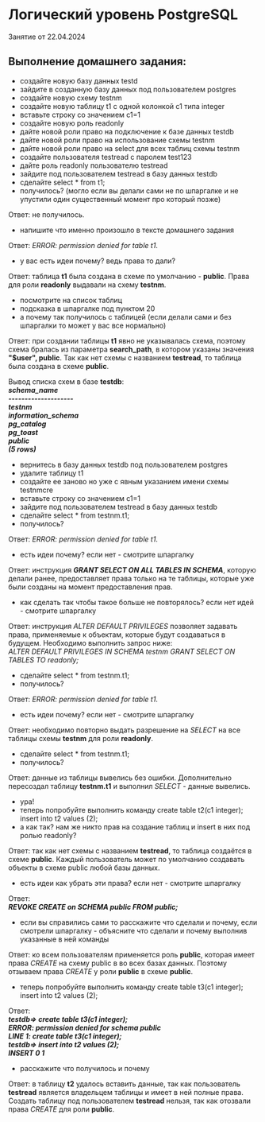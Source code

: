 # Логический уровень PostgreSQL 

Занятие от 22.04.2024

## Выполнение домашнего задания:

 - создайте новую базу данных testd
 - зайдите в созданную базу данных под пользователем postgres
 - создайте новую схему testnm
 - создайте новую таблицу t1 с одной колонкой c1 типа integer
 - вставьте строку со значением c1=1
 - создайте новую роль readonly
 - дайте новой роли право на подключение к базе данных testdb
 - дайте новой роли право на использование схемы testnm
 - дайте новой роли право на select для всех таблиц схемы testnm
 - создайте пользователя testread с паролем test123
 - дайте роль readonly пользователю testread
 - зайдите под пользователем testread в базу данных testdb
 - сделайте select * from t1;
 - получилось? (могло если вы делали сами не по шпаргалке и не упустили один существенный момент про который позже)
 
 Ответ: не получилось.

 - напишите что именно произошло в тексте домашнего задания

Ответ: *ERROR: permission denied for table t1*.

 - у вас есть идеи почему? ведь права то дали?

Ответ: таблица **t1** была создана в cхеме по умолчанию - **public**. Права для роли **readonly** выдавали на схему **testnm**.

 - посмотрите на список таблиц
 - подсказка в шпаргалке под пунктом 20
 - а почему так получилось с таблицей (если делали сами и без шпаргалки то может у вас все нормально)

Ответ: при создании таблицы **t1** явно не указывалась схема, поэтому схема бралась из параметра **search_path**, в котором указаны значения **"$user", public**. Так как нет схемы с названием **testread**, то таблица была создана в схеме **public**.

Вывод списка схем в базе **testdb**:\
***schema_name***\
***--------------------***\
***testnm***\
***information_schema***\
***pg_catalog***\
***pg_toast***\
***public***\
***(5 rows)***

 - вернитесь в базу данных testdb под пользователем postgres
 - удалите таблицу t1
 - создайте ее заново но уже с явным указанием имени схемы testnmcre    
 - вставьте строку со значением c1=1
 - зайдите под пользователем testread в базу данных testdb
 - сделайте select * from testnm.t1;
 - получилось?

Ответ: *ERROR:  permission denied for table t1*.

 - есть идеи почему? если нет - смотрите шпаргалку

Ответ: инструкция ***GRANT SELECT ON ALL TABLES IN SCHEMA***, которую делали ранее, предоставляет права только на те таблицы, которые уже были созданы на момент предоставления прав.

 - как сделать так чтобы такое больше не повторялось? если нет идей - смотрите шпаргалку

Ответ: инструкция *ALTER DEFAULT PRIVILEGES* позволяет задавать права, применяемые к объектам, которые будут создаваться в будущем. Необходимо выполнить запрос ниже:\
*ALTER DEFAULT PRIVILEGES IN SCHEMA testnm GRANT SELECT ON TABLES TO readonly;*

 - сделайте select * from testnm.t1;
 - получилось?

Ответ: *ERROR:  permission denied for table t1*.

 - есть идеи почему? если нет - смотрите шпаргалку

Ответ: необходимо повторно выдать разрешение на *SELECT* на все таблицы схемы **testnm** для роли **readonly**.

 - сделайте select * from testnm.t1;
 - получилось?

Ответ: данные из таблицы вывелись без ошибки. Дополнительно пересоздал таблицу **testnm.t1** и выполнил *SELECT* - данные вывелись.

 - ура!
 - теперь попробуйте выполнить команду create table t2(c1 integer); insert into t2 values (2);
 - а как так? нам же никто прав на создание таблиц и insert в них под ролью readonly?

Ответ: так как нет схемы с названием **testread**, то таблица создаётся в схеме **public**. Каждый пользователь может по умолчанию создавать объекты в схеме public любой базы данных.

 - есть идеи как убрать эти права? если нет - смотрите шпаргалку
 
 Ответ:\
***REVOKE CREATE on SCHEMA public FROM public;***

 - если вы справились сами то расскажите что сделали и почему, если смотрели шпаргалку - объясните что сделали и почему выполнив указанные в ней команды

Ответ: ко всем пользователям применяется роль **public**, которая имеет права *CREATE* на схему public в во всех базах данных. Поэтому отзываем права *CREATE* у роли **public** в схеме **public**.

 - теперь попробуйте выполнить команду create table t3(c1 integer); insert into t2 values (2);

Ответ:\
***testdb=> create table t3(c1 integer);***\
***ERROR:  permission denied for schema public***\
***LINE 1: create table t3(c1 integer);***\
***testdb=> insert into t2 values (2);***\
***INSERT 0 1***

 - расскажите что получилось и почему

 Ответ: в таблицу **t2** удалось вставить данные, так как пользователь **testread** является владельцем таблицы и имеет в ней полные права. Создать таблицу под пользователем **testread** нельзя, так как отозвали права *CREATE* для роли **public**.